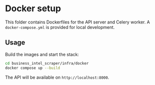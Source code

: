 # Docker setup

This folder contains Dockerfiles for the API server and Celery worker.
A `docker-compose.yml` is provided for local development.

## Usage

Build the images and start the stack:

```bash
cd business_intel_scraper/infra/docker
docker compose up --build
```

The API will be available on `http://localhost:8000`.

